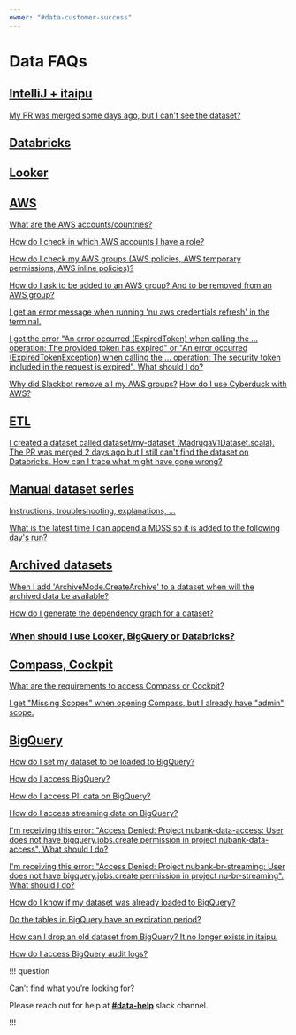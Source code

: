```yaml
---
owner: "#data-customer-success"
---
```


# Data FAQs

## [IntelliJ + itaipu](https://docs.google.com/document/d/1By4GjD9jIw---S61Xfz_T740t1ibOAfM4kOgRcW1Pxk/edit#heading=h.avmfqeo5pce8)

[My PR was merged some days ago, but I can't see the dataset?](https://docs.google.com/document/d/1By4GjD9jIw---S61Xfz_T740t1ibOAfM4kOgRcW1Pxk/edit#heading=h.avmfqeo5pce8)

## [Databricks](https://docs.google.com/document/d/1By4GjD9jIw---S61Xfz_T740t1ibOAfM4kOgRcW1Pxk/edit#heading=h.o0bln4wfnydy)

## [Looker](https://docs.google.com/document/d/1By4GjD9jIw---S61Xfz_T740t1ibOAfM4kOgRcW1Pxk/edit#heading=h.jjxrrjr7pytv)


## [AWS](https://docs.google.com/document/d/1By4GjD9jIw---S61Xfz_T740t1ibOAfM4kOgRcW1Pxk/edit#heading=h.y4tax24n4hlo)

[What are the AWS accounts/countries?](https://docs.google.com/document/d/1By4GjD9jIw---S61Xfz_T740t1ibOAfM4kOgRcW1Pxk/edit#heading=h.y4tax24n4hlo)

[How do I check in which AWS accounts I have a role?](https://docs.google.com/document/d/1By4GjD9jIw---S61Xfz_T740t1ibOAfM4kOgRcW1Pxk/edit#heading=h.y4tax24n4hlo)

[How do I check my AWS groups (AWS policies, AWS temporary permissions, AWS inline policies)?](https://docs.google.com/document/d/1By4GjD9jIw---S61Xfz_T740t1ibOAfM4kOgRcW1Pxk/edit#heading=h.y4tax24n4hlo)

[How do I ask to be added to an AWS group? And to be removed from an AWS group?](https://docs.google.com/document/d/1By4GjD9jIw---S61Xfz_T740t1ibOAfM4kOgRcW1Pxk/edit#heading=h.y4tax24n4hlo)

[I get an error message when running 'nu aws credentials refresh' in the terminal.](https://docs.google.com/document/d/1By4GjD9jIw---S61Xfz_T740t1ibOAfM4kOgRcW1Pxk/edit#heading=h.y4tax24n4hlo)

[I got the error "An error occurred (ExpiredToken) when calling the ... operation: The provided token has expired" or "An error occurred (ExpiredTokenException) when calling the ... operation: The security token included in the request is expired". What should I do?](https://docs.google.com/document/d/1By4GjD9jIw---S61Xfz_T740t1ibOAfM4kOgRcW1Pxk/edit#heading=h.y4tax24n4hlo)

[Why did Slackbot remove all my AWS groups?](https://docs.google.com/document/d/1By4GjD9jIw---S61Xfz_T740t1ibOAfM4kOgRcW1Pxk/edit#heading=h.y4tax24n4hlo)
[How do I use Cyberduck with AWS?](https://docs.google.com/document/d/1By4GjD9jIw---S61Xfz_T740t1ibOAfM4kOgRcW1Pxk/edit#heading=h.y4tax24n4hlo)

## [ETL](https://docs.google.com/document/d/1By4GjD9jIw---S61Xfz_T740t1ibOAfM4kOgRcW1Pxk/edit#heading=h.kwtxv0u2zcl5)
[I created a dataset called dataset/my-dataset (MadrugaV1Dataset.scala). The PR was merged 2 days ago but I still can't find the dataset on Databricks. How can I trace what might have gone wrong?](https://docs.google.com/document/d/1By4GjD9jIw---S61Xfz_T740t1ibOAfM4kOgRcW1Pxk/edit#heading=h.kwtxv0u2zcl5)

## [Manual dataset series](https://docs.google.com/document/d/1By4GjD9jIw---S61Xfz_T740t1ibOAfM4kOgRcW1Pxk/edit#heading=h.x7zz0tk7dvhv)

[Instructions, troubleshooting, explanations, ...](../data-users/etl_users/manual_dataset_series.md)

[What is the latest time I can append a MDSS so it is added to the following day's run?](https://docs.google.com/document/d/1By4GjD9jIw---S61Xfz_T740t1ibOAfM4kOgRcW1Pxk/edit#heading=h.x7zz0tk7dvhv)

## [Archived datasets](https://docs.google.com/document/d/1By4GjD9jIw---S61Xfz_T740t1ibOAfM4kOgRcW1Pxk/edit#heading=h.ws4gicmdgcuj)

[When I add 'ArchiveMode.CreateArchive' to a dataset when will the archived data be available?](https://docs.google.com/document/d/1By4GjD9jIw---S61Xfz_T740t1ibOAfM4kOgRcW1Pxk/edit#heading=h.ws4gicmdgcuj)

[How do I generate the dependency graph for a dataset?](https://docs.google.com/document/d/1By4GjD9jIw---S61Xfz_T740t1ibOAfM4kOgRcW1Pxk/edit#heading=h.bakoo0dfdbd4)

### [When should I use Looker, BigQuery or Databricks?](https://docs.google.com/document/d/1By4GjD9jIw---S61Xfz_T740t1ibOAfM4kOgRcW1Pxk/edit#heading=h.ve9fkh1amcnl)

## [Compass, Cockpit](https://docs.google.com/document/d/1By4GjD9jIw---S61Xfz_T740t1ibOAfM4kOgRcW1Pxk/edit#heading=h.9kcq3peoa0wt)

[What are the requirements to access Compass or Cockpit?](https://docs.google.com/document/d/1By4GjD9jIw---S61Xfz_T740t1ibOAfM4kOgRcW1Pxk/edit#heading=h.9kcq3peoa0wt)

[I get "Missing Scopes" when opening Compass, but I already have "admin" scope.](https://docs.google.com/document/d/1By4GjD9jIw---S61Xfz_T740t1ibOAfM4kOgRcW1Pxk/edit#heading=h.9kcq3peoa0wt)

## [BigQuery](https://docs.google.com/document/d/1By4GjD9jIw---S61Xfz_T740t1ibOAfM4kOgRcW1Pxk/edit#heading=h.10c7u3yzei0d)

[How do I set my dataset to be loaded to BigQuery?](https://docs.google.com/document/d/1By4GjD9jIw---S61Xfz_T740t1ibOAfM4kOgRcW1Pxk/edit#heading=h.10c7u3yzei0d)

[How do I access BigQuery?](https://docs.google.com/document/d/1By4GjD9jIw---S61Xfz_T740t1ibOAfM4kOgRcW1Pxk/edit#heading=h.10c7u3yzei0d)

[How do I access PII data on BigQuery?](https://docs.google.com/document/d/1By4GjD9jIw---S61Xfz_T740t1ibOAfM4kOgRcW1Pxk/edit#heading=h.10c7u3yzei0d)

[How do I access streaming data on BigQuery?](https://docs.google.com/document/d/1By4GjD9jIw---S61Xfz_T740t1ibOAfM4kOgRcW1Pxk/edit#heading=h.10c7u3yzei0d)

[I'm receiving this error: "Access Denied: Project nubank-data-access: User does not have bigquery.jobs.create permission in project nubank-data-access". What should I do?](https://docs.google.com/document/d/1By4GjD9jIw---S61Xfz_T740t1ibOAfM4kOgRcW1Pxk/edit#heading=h.10c7u3yzei0d)

[I'm receiving this error: "Access Denied: Project nubank-br-streaming: User does not have bigquery.jobs.create permission in project nu-br-streaming". What should I do?](https://docs.google.com/document/d/1By4GjD9jIw---S61Xfz_T740t1ibOAfM4kOgRcW1Pxk/edit#heading=h.10c7u3yzei0d)

[How do I know if my dataset was already loaded to BigQuery?](https://docs.google.com/document/d/1By4GjD9jIw---S61Xfz_T740t1ibOAfM4kOgRcW1Pxk/edit#heading=h.10c7u3yzei0d)

[Do the tables in BigQuery have an expiration period?](https://docs.google.com/document/d/1By4GjD9jIw---S61Xfz_T740t1ibOAfM4kOgRcW1Pxk/edit#heading=h.10c7u3yzei0d)

[How can I drop an old dataset from BigQuery? It no longer exists in itaipu.](https://docs.google.com/document/d/1By4GjD9jIw---S61Xfz_T740t1ibOAfM4kOgRcW1Pxk/edit#heading=h.10c7u3yzei0d)

[How do I access BigQuery audit logs?](https://docs.google.com/document/d/1By4GjD9jIw---S61Xfz_T740t1ibOAfM4kOgRcW1Pxk/edit#heading=h.10c7u3yzei0d)

!!! question

 Can’t find what you’re looking for?

 Please reach out for help at **[#data-help](https://nubank.slack.com/archives/C06F04CH1)** slack channel.

!!!
